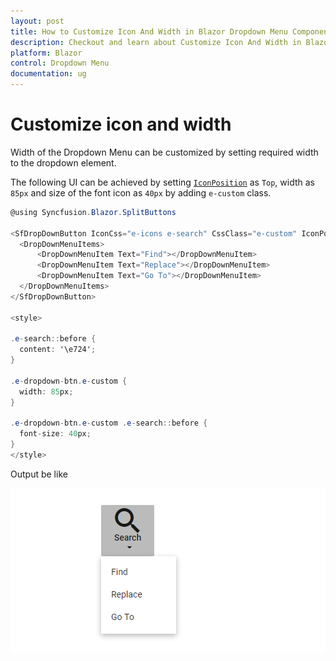 ```yaml
---
layout: post
title: How to Customize Icon And Width in Blazor Dropdown Menu Component | Syncfusion
description: Checkout and learn about Customize Icon And Width in Blazor Dropdown Menu component of Syncfusion, and more details.
platform: Blazor
control: Dropdown Menu
documentation: ug
---
```


# Customize icon and width

Width of the Dropdown Menu can be customized by setting required width to the dropdown element.

The following UI can be achieved by setting [`IconPosition`](https://help.syncfusion.com/cr/blazor/Syncfusion.Blazor.SplitButtons.SfDropDownButton.html#Syncfusion_Blazor_SplitButtons_SfDropDownButton_IconPosition) as `Top`, width as `85px` and size of the font icon as `40px` by adding `e-custom` class.

```csharp
@using Syncfusion.Blazor.SplitButtons

<SfDropDownButton IconCss="e-icons e-search" CssClass="e-custom" IconPosition ="SplitButtonIconPosition.Top" Content="Search">
  <DropDownMenuItems>
      <DropDownMenuItem Text="Find"></DropDownMenuItem>
      <DropDownMenuItem Text="Replace"></DropDownMenuItem>
      <DropDownMenuItem Text="Go To"></DropDownMenuItem>
  </DropDownMenuItems>
</SfDropDownButton>

<style>

.e-search::before {
  content: '\e724';
}

.e-dropdown-btn.e-custom {
  width: 85px;
}

.e-dropdown-btn.e-custom .e-search::before {
  font-size: 40px;
}
</style>
```

Output be like

![Button Sample](./../images/ddb-custom.png)
